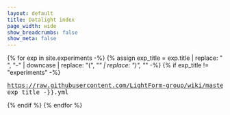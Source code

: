```yaml
---
layout: default
title: Datalight index
page_width: wide
show_breadcrumbs: false
show_meta: false
---
```


{% for exp in site.experiments -%}
  {% assign exp_title = exp.title | replace: " ", "-" | downcase | replace: "(", "_" | replace: ")", "_" -%}
  {% if exp_title != "experiments" -%}
    <pre>https://raw.githubusercontent.com/LightForm-group/wiki/master/_includes/checklists/{{ exp_title -}}.yml</pre>
  {% endif %}
{% endfor %}
